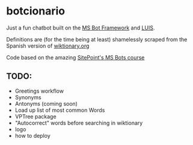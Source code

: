 # botcionario

Just a fun chatbot built on the [MS Bot Framework](https://dev.botframework.com/) and [LUIS](https://www.luis.ai).

Definitions are (for the time being at least) shamelessly scraped from the Spanish version of [wiktionary.org](https://es.wiktionary.org)

Code based on the amazing [SitePoint's MS Bots course](https://www.sitepoint.com/premium/courses/ms-bots-2939)

## TODO:

- Greetings workflow
- Synonyms
- Antonyms (coming soon)
- Load up list of most common Words
- VPTree package
- "Autocorrect" words before searching in wiktionary
- logo
- how to deploy

